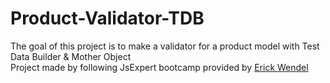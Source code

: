 # Product-Validator-TDB
The goal of this project is to make a validator for a product model with Test Data Builder &amp; Mother Object </br>
Project made by following JsExpert bootcamp provided by [Erick Wendel](https://github.com/erickwendel)
